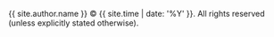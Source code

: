 {{ site.author.name }} &copy; {{ site.time | date: '%Y' }}. All rights reserved (unless explicitly stated otherwise).
